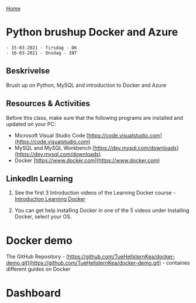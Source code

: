 [Home](modul-4-2.md)
# Python brushup Docker and Azure
    - 15-03-2021 - Tirsdag - DK
    - 16-03-2021 - Onsdag - INT

## Beskrivelse
Brush up on Python, MySQL and introduction to Docker and Azure

## Resources & Activities
Before this class, make sure that the following programs are installed and updated on your PC:

- Microsoft Visual Studio Code [https://code.visualstudio.com](https://code.visualstudio.com)
- MySQL and MySQL Workbench [https://dev.mysql.com/downloads](https://dev.mysql.com/downloads)
- Docker [https://www.docker.com](https://www.docker.com)

## LinkedIn Learning
1. See the first 3 Introduction videos of the Learning Docker course - [Introduction Learning Docker](https://www.linkedin.com/learning-login/share?account=36836804&forceAccount=false&redirect=https%3A%2F%2Fwww.linkedin.com%2Flearning%2Flearning-docker-2018%3Ftrk%3Dshare_ent_url%26shareId%3DrWgBXOIoRxWv%252FmYNrcDLig%253D%253D)

2. You can get help installing Docker in one of the 5 videos under Installing Docker, select your OS.

# Docker demo
The GitHub Repository - [https://github.com/TueHellsternKea/docker-demo.git](https://github.com/TueHellsternKea/docker-demo.git) - containes different guides on Docker

# Dashboard
